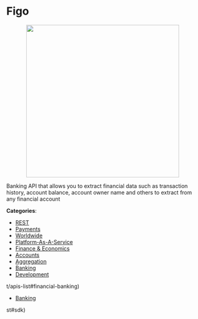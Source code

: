 # Figo
<p align="center">
    <img width="400" src="https://raw.githubusercontent.com/apis-list/apis-list/apis/figo/logo_256x256.png" />
</p>

Banking API that allows you to extract financial data such as transaction history, account balance, account owner name and others to extract from any financial account



**Categories**:
- [REST](https://github.com/apis-list/apis-list#rest)
- [Payments](https://github.com/apis-list/apis-list#payments)
- [Worldwide](https://github.com/apis-list/apis-list#worldwide)
- [Platform-As-A-Service](https://github.com/apis-list/apis-list#platform-as-a-service)
- [Finance & Economics](https://github.com/apis-list/apis-list#finance-and-economics)
- [Accounts](https://github.com/apis-list/apis-list#accounts)
- [Aggregation](https://github.com/apis-list/apis-list#aggregation)
- [Banking](https://github.com/apis-list/apis-list#banking)
- [Development](https://github.com/apis-list/apis-list#development)



t/apis-list#financial-banking)
- [Banking](https://github.com/apis-list/apis-list#banking)



st#sdk)



